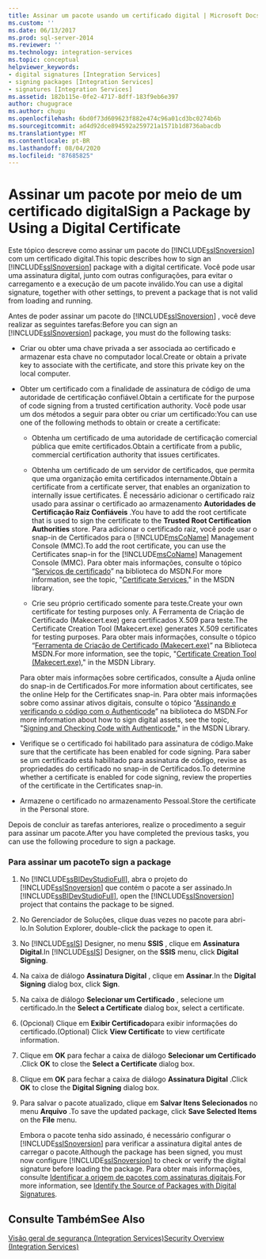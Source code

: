 ```yaml
---
title: Assinar um pacote usando um certificado digital | Microsoft Docs
ms.custom: ''
ms.date: 06/13/2017
ms.prod: sql-server-2014
ms.reviewer: ''
ms.technology: integration-services
ms.topic: conceptual
helpviewer_keywords:
- digital signatures [Integration Services]
- signing packages [Integration Services]
- signatures [Integration Services]
ms.assetid: 182b115e-0fe2-4717-8dff-183f9eb6e397
author: chugugrace
ms.author: chugu
ms.openlocfilehash: 6bd0f73d609623f882e474c96a01cd3bc0274b6b
ms.sourcegitcommit: ad4d92dce894592a259721a1571b1d8736abacdb
ms.translationtype: MT
ms.contentlocale: pt-BR
ms.lasthandoff: 08/04/2020
ms.locfileid: "87685825"
---
```

# <a name="sign-a-package-by-using-a-digital-certificate"></a><span data-ttu-id="e63dc-102">Assinar um pacote por meio de um certificado digital</span><span class="sxs-lookup"><span data-stu-id="e63dc-102">Sign a Package by Using a Digital Certificate</span></span>
  <span data-ttu-id="e63dc-103">Este tópico descreve como assinar um pacote do [!INCLUDE[ssISnoversion](../includes/ssisnoversion-md.md)] com um certificado digital.</span><span class="sxs-lookup"><span data-stu-id="e63dc-103">This topic describes how to sign an [!INCLUDE[ssISnoversion](../includes/ssisnoversion-md.md)] package with a digital certificate.</span></span> <span data-ttu-id="e63dc-104">Você pode usar uma assinatura digital, junto com outras configurações, para evitar o carregamento e a execução de um pacote inválido.</span><span class="sxs-lookup"><span data-stu-id="e63dc-104">You can use a digital signature, together with other settings, to prevent a package that is not valid from loading and running.</span></span>  
  
 <span data-ttu-id="e63dc-105">Antes de poder assinar um pacote do [!INCLUDE[ssISnoversion](../includes/ssisnoversion-md.md)] , você deve realizar as seguintes tarefas:</span><span class="sxs-lookup"><span data-stu-id="e63dc-105">Before you can sign an [!INCLUDE[ssISnoversion](../includes/ssisnoversion-md.md)] package, you must do the following tasks:</span></span>  
  
-   <span data-ttu-id="e63dc-106">Criar ou obter uma chave privada a ser associada ao certificado e armazenar esta chave no computador local.</span><span class="sxs-lookup"><span data-stu-id="e63dc-106">Create or obtain a private key to associate with the certificate, and store this private key on the local computer.</span></span>  
  
-   <span data-ttu-id="e63dc-107">Obter um certificado com a finalidade de assinatura de código de uma autoridade de certificação confiável.</span><span class="sxs-lookup"><span data-stu-id="e63dc-107">Obtain a certificate for the purpose of code signing from a trusted certification authority.</span></span> <span data-ttu-id="e63dc-108">Você pode usar um dos métodos a seguir para obter ou criar um certificado:</span><span class="sxs-lookup"><span data-stu-id="e63dc-108">You can use one of the following methods to obtain or create a certificate:</span></span>  
  
    -   <span data-ttu-id="e63dc-109">Obtenha um certificado de uma autoridade de certificação comercial pública que emite certificados.</span><span class="sxs-lookup"><span data-stu-id="e63dc-109">Obtain a certificate from a public, commercial certification authority that issues certificates.</span></span>  
  
    -   <span data-ttu-id="e63dc-110">Obtenha um certificado de um servidor de certificados, que permita que uma organização emita certificados internamente.</span><span class="sxs-lookup"><span data-stu-id="e63dc-110">Obtain a certificate from a certificate server, that enables an organization to internally issue certificates.</span></span> <span data-ttu-id="e63dc-111">É necessário adicionar o certificado raiz usado para assinar o certificado ao armazenamento **Autoridades de Certificação Raiz Confiáveis** .</span><span class="sxs-lookup"><span data-stu-id="e63dc-111">You have to add the root certificate that is used to sign the certificate to the **Trusted Root Certification Authorities** store.</span></span> <span data-ttu-id="e63dc-112">Para adicionar o certificado raiz, você pode usar o snap-in de Certificados para o [!INCLUDE[msCoName](../includes/msconame-md.md)] Management Console (MMC).</span><span class="sxs-lookup"><span data-stu-id="e63dc-112">To add the root certificate, you can use the Certificates snap-in for the [!INCLUDE[msCoName](../includes/msconame-md.md)] Management Console (MMC).</span></span> <span data-ttu-id="e63dc-113">Para obter mais informações, consulte o tópico “[Serviços de certificado](https://go.microsoft.com/fwlink/?LinkId=100755)” na biblioteca do MSDN.</span><span class="sxs-lookup"><span data-stu-id="e63dc-113">For more information, see the topic, "[Certificate Services](https://go.microsoft.com/fwlink/?LinkId=100755)," in the MSDN library.</span></span>  
  
    -   <span data-ttu-id="e63dc-114">Crie seu próprio certificado somente para teste.</span><span class="sxs-lookup"><span data-stu-id="e63dc-114">Create your own certificate for testing purposes only.</span></span> <span data-ttu-id="e63dc-115">A Ferramenta de Criação de Certificado (Makecert.exe) gera certificados X.509 para teste.</span><span class="sxs-lookup"><span data-stu-id="e63dc-115">The Certificate Creation Tool (Makecert.exe) generates X.509 certificates for testing purposes.</span></span> <span data-ttu-id="e63dc-116">Para obter mais informações, consulte o tópico “[Ferramenta de Criação de Certificado (Makecert.exe)](https://go.microsoft.com/fwlink/?LinkId=100756)” na Biblioteca MSDN.</span><span class="sxs-lookup"><span data-stu-id="e63dc-116">For more information, see the topic, "[Certificate Creation Tool (Makecert.exe)](https://go.microsoft.com/fwlink/?LinkId=100756)," in the MSDN Library.</span></span>  
  
     <span data-ttu-id="e63dc-117">Para obter mais informações sobre certificados, consulte a Ajuda online do snap-in de Certificados.</span><span class="sxs-lookup"><span data-stu-id="e63dc-117">For more information about certificates, see the online Help for the Certificates snap-in.</span></span> <span data-ttu-id="e63dc-118">Para obter mais informações sobre como assinar ativos digitais, consulte o tópico “[Assinando e verificando o código com o Authenticode](https://go.microsoft.com/fwlink/?LinkId=78100)” na biblioteca do MSDN.</span><span class="sxs-lookup"><span data-stu-id="e63dc-118">For more information about how to sign digital assets, see the topic, "[Signing and Checking Code with Authenticode](https://go.microsoft.com/fwlink/?LinkId=78100)," in the MSDN Library.</span></span>  
  
-   <span data-ttu-id="e63dc-119">Verifique se o certificado foi habilitado para assinatura de código.</span><span class="sxs-lookup"><span data-stu-id="e63dc-119">Make sure that the certificate has been enabled for code signing.</span></span> <span data-ttu-id="e63dc-120">Para saber se um certificado está habilitado para assinatura de código, revise as propriedades do certificado no snap-in de Certificados.</span><span class="sxs-lookup"><span data-stu-id="e63dc-120">To determine whether a certificate is enabled for code signing, review the properties of the certificate in the Certificates snap-in.</span></span>  
  
-   <span data-ttu-id="e63dc-121">Armazene o certificado no armazenamento Pessoal.</span><span class="sxs-lookup"><span data-stu-id="e63dc-121">Store the certificate in the Personal store.</span></span>  
  
 <span data-ttu-id="e63dc-122">Depois de concluir as tarefas anteriores, realize o procedimento a seguir para assinar um pacote.</span><span class="sxs-lookup"><span data-stu-id="e63dc-122">After you have completed the previous tasks, you can use the following procedure to sign a package.</span></span>  
  
### <a name="to-sign-a-package"></a><span data-ttu-id="e63dc-123">Para assinar um pacote</span><span class="sxs-lookup"><span data-stu-id="e63dc-123">To sign a package</span></span>  
  
1.  <span data-ttu-id="e63dc-124">No [!INCLUDE[ssBIDevStudioFull](../includes/ssbidevstudiofull-md.md)], abra o projeto do [!INCLUDE[ssISnoversion](../includes/ssisnoversion-md.md)] que contém o pacote a ser assinado.</span><span class="sxs-lookup"><span data-stu-id="e63dc-124">In [!INCLUDE[ssBIDevStudioFull](../includes/ssbidevstudiofull-md.md)], open the [!INCLUDE[ssISnoversion](../includes/ssisnoversion-md.md)] project that contains the package to be signed.</span></span>  
  
2.  <span data-ttu-id="e63dc-125">No Gerenciador de Soluções, clique duas vezes no pacote para abri-lo.</span><span class="sxs-lookup"><span data-stu-id="e63dc-125">In Solution Explorer, double-click the package to open it.</span></span>  
  
3.  <span data-ttu-id="e63dc-126">No [!INCLUDE[ssIS](../includes/ssis-md.md)] Designer, no menu **SSIS** , clique em **Assinatura Digital**.</span><span class="sxs-lookup"><span data-stu-id="e63dc-126">In [!INCLUDE[ssIS](../includes/ssis-md.md)] Designer, on the **SSIS** menu, click **Digital Signing**.</span></span>  
  
4.  <span data-ttu-id="e63dc-127">Na caixa de diálogo **Assinatura Digital** , clique em **Assinar**.</span><span class="sxs-lookup"><span data-stu-id="e63dc-127">In the **Digital Signing** dialog box, click **Sign**.</span></span>  
  
5.  <span data-ttu-id="e63dc-128">Na caixa de diálogo **Selecionar um Certificado** , selecione um certificado.</span><span class="sxs-lookup"><span data-stu-id="e63dc-128">In the **Select a Certificate** dialog box, select a certificate.</span></span>  
  
6.  <span data-ttu-id="e63dc-129">(Opcional) Clique em **Exibir Certificado**para exibir informações do certificado.</span><span class="sxs-lookup"><span data-stu-id="e63dc-129">(Optional) Click **View Certificat**e to view certificate information.</span></span>  
  
7.  <span data-ttu-id="e63dc-130">Clique em **OK** para fechar a caixa de diálogo **Selecionar um Certificado** .</span><span class="sxs-lookup"><span data-stu-id="e63dc-130">Click **OK** to close the **Select a Certificate** dialog box.</span></span>  
  
8.  <span data-ttu-id="e63dc-131">Clique em **OK** para fechar a caixa de diálogo **Assinatura Digital** .</span><span class="sxs-lookup"><span data-stu-id="e63dc-131">Click **OK** to close the **Digital Signing** dialog box.</span></span>  
  
9. <span data-ttu-id="e63dc-132">Para salvar o pacote atualizado, clique em **Salvar Itens Selecionados** no menu **Arquivo** .</span><span class="sxs-lookup"><span data-stu-id="e63dc-132">To save the updated package, click **Save Selected Items** on the **File** menu.</span></span>  
  
     <span data-ttu-id="e63dc-133">Embora o pacote tenha sido assinado, é necessário configurar o [!INCLUDE[ssISnoversion](../includes/ssisnoversion-md.md)] para verificar a assinatura digital antes de carregar o pacote.</span><span class="sxs-lookup"><span data-stu-id="e63dc-133">Although the package has been signed, you must now configure [!INCLUDE[ssISnoversion](../includes/ssisnoversion-md.md)] to check or verify the digital signature before loading the package.</span></span> <span data-ttu-id="e63dc-134">Para obter mais informações, consulte [Identificar a origem de pacotes com assinaturas digitais](security/identify-the-source-of-packages-with-digital-signatures.md).</span><span class="sxs-lookup"><span data-stu-id="e63dc-134">For more information, see [Identify the Source of Packages with Digital Signatures](security/identify-the-source-of-packages-with-digital-signatures.md).</span></span>  
  
## <a name="see-also"></a><span data-ttu-id="e63dc-135">Consulte Também</span><span class="sxs-lookup"><span data-stu-id="e63dc-135">See Also</span></span>  
 [<span data-ttu-id="e63dc-136">Visão geral de segurança &#40;Integration Services&#41;</span><span class="sxs-lookup"><span data-stu-id="e63dc-136">Security Overview &#40;Integration Services&#41;</span></span>](security/security-overview-integration-services.md)  
  
  
